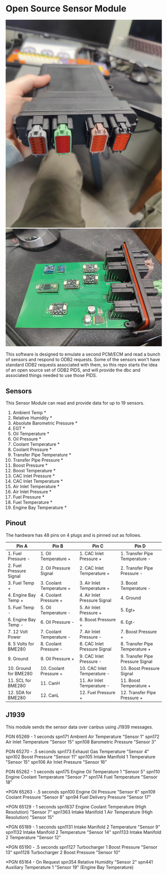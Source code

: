 # Open Source Sensor Module

![OSSM Hardware](images/OSSMOutside.jpg)
![OSSM Hardware](images/OSSMInside.jpg)

This software is designed to emulate a second PCM/ECM and read a bunch of sensors and respond to ODB2 requests. Some of the sensors won't have standard ODB2 requests associated with them, so this repo starts the idea of an open source set of ODB2 PIDS, and will provide the dbc and associated things needed to use those PIDS.

## Sensors

This Sensor Module can read and provide data for up to 19 sensors.

1. Ambient Temp *
2. Relative Humidity *
3. Absolute Barometric Pressure *
4. EGT *
5. Oil Temperature *
6. Oil Pressure *
7. Coolant Temperature *
8. Coolant Pressure *
9. Transfer Pipe Temperature *
10. Transfer Pipe Pressure *
11. Boost Pressure *
12. Boost Temperature *
13. CAC Inlet Pressure *
14. CAC Inlet Temperature *
15. Air Inlet Temperature *
16. Air Inlet Pressure *
17. Fuel Pressure *
18. Fuel Temperature *
19. Engine Bay Temperature *

## Pinout

The hardware has 48 pins on 4 plugs and is pinned out as follows.

| Pin A                   | Pin B                    | Pin C                        | Pin D                            |
| ----------------------- | ------------------------ | ---------------------------- | -------------------------------  |
| 1. Fuel Pressure -      | 1. Oil Temperature +     | 1. CAC Inlet Pressure +      | 1. Transfer Pipe Temperature -   |
| 2. Fuel Pressure Signal | 2. Oil Pressure Signal   | 2. CAC Inlet Temperature +   | 2. Transfer Pipe Pressure -      |
| 3. Fuel Temp +          | 3. Coolant Temperature + | 3. Air Inlet Temperature +   | 3. Boost Temperature -           |
| 4. Engine Bay Temp +    | 4. Coolant Pressure +    | 4. Air Inlet Pressure Signal | 4. Ground                        |
| 5. Fuel Temp -          | 5. Oil Temperature -     | 5. Air Inlet Pressure +      | 5. Egt+                          |
| 6. Engine Bay Temp -    | 6. Oil Pressure -        | 6. Boost Pressure +          | 6. Egt-                          |
| 7. 12 Volt Power        | 7. Coolant Temperature - | 7. Air Inlet Pressure -      | 7. Boost Pressure +              |
| 8. 5 Volts for BME280   | 8. Coolant Pressure -    | 8. CAC Inlet Pressure Signal | 8. Transfer Pipe Temperature +   |
| 9. Ground               | 9. Oil Pressure +        | 9. CAC Inlet Pressure -      | 9. Transfer Pipe Pressure Signal |
| 10. Ground for BME280   | 10. Coolant Pressure +   | 10. CAC Inlet Temperature -  | 10. Boost Pressure Signal        |
| 11. SCL for BME280      | 11. CanH                 | 11. Air Inlet Temperature -  | 11. Boost Temperature +          |
| 12. SDA for BME280      | 12. CanL                 | 12. Fuel Pressure +          | 12. Transfer Pipe Pressure +     |

## J1939

This module sends the sensor data over canbus using J1939 messages.

PGN 65269 - 1 seconds
    spn171 Ambient Air Temperature "Sensor 1"
    spn172 Air Inlet Temperature "Sensor 15"
    spn108 Barometric Pressure "Sensor 3" 

PGN 65270 - .5 seconds
    spn173 Exhaust Gas Temperature "Sensor 4"
    spn102 Boost Pressure "Sensor 11"
    spn105 Intake Manifold 1 Temperature "Sensor 15"
    spn106 Air Inlet Pressure "Sensor 16"

PGN 65262 - 1 seconds
    spn175 Engine Oil Temperature 1 "Sensor 5"
    spn110 Engine Coolant Temperature "Sensor 7"
    spn174 Fuel Temperature "Sensor 18"

*PGN 65263 - .5 seconds
    spn100 Engine Oil Pressure "Sensor 6"
    spn109 Coolant Pressure "Sensor 8"
    spn94  Fuel Delivery Pressure "Sensor 17"

*PGN 65129 - 1 seconds
    spn1637 Engine Coolant Temperature (High Resolution) "Sensor 7"
    spn1363 Intake Manifold 1 Air Temperature (High Resolution) "Sensor 15"

*PGN 65189 - 1 seconds
    spn1131 Intake Manifold 2 Temperature "Sensor 9"
    spn1132 Intake Manifold 2 Temperature "Sensor 14"
    spn1133 Intake Manifold 2 Temperature "Sensor 12"

*PGN 65190 - .5 seconds
    spn1127 Turbocharger 1 Boost Pressure "Sensor 13"
    spn1128 Turbocharger 2 Boost Pressure "Sensor 10"

*PGN 65164 - On Request
    spn354 Relative Humidity "Sensor 2"
    spn441 Auxiliary Temperature 1 "Sensor 19" (Engine Bay Temperature)


